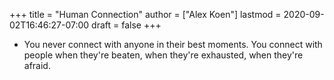 +++
title = "Human Connection"
author = ["Alex Koen"]
lastmod = 2020-09-02T16:46:27-07:00
draft = false
+++

-   You never connect with anyone in their best moments. You connect with people when they're beaten, when they're exhausted, when they're afraid.
